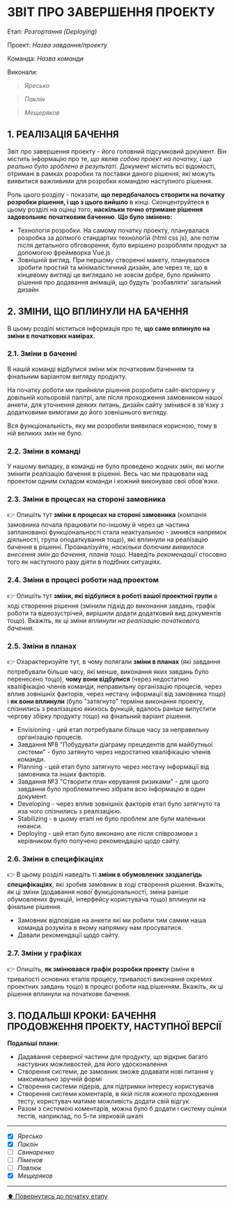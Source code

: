 ﻿# ЗВІТ ПРО ЗАВЕРШЕННЯ ПРОЕКТУ

Етап: *Розгортання (Deploying)*

Проект: *Назва завдання/проекту*

Команда: *Назва команди*

Виконали:
>*Яресько*

>*Паклін*

>*Мещеряков*

##  **1. РЕАЛІЗАЦІЯ БАЧЕННЯ**

Звіт про завершення проекту - його головний підсумковий документ. Він містить інформацію про те, *що являв собою проект на початку, і що реально було зроблено в результаті*. Документ містить всі відомості, отримані в рамках розробки та поставки даного рішення, які можуть виявитися важливими для розробки командою наступного рішення. 

Роль цього розділу - показати, **що передбачалось створити на початку розробки рішення, і що з цього вийшло** в кінці. Сконцентруйтеся в цьому розділі на оцінці того, **наскільки точно отримане рішення задовольняє початковим баченню**.
**Що було змінено:**
- Технологія розробки. На самому початку проекту, планувалася розробка за допмого стандартих технологій (html css js), але потім після детального обговорення, було вирішено розробляти продукт за допомогою фреймворка Vue.js
- Зовнішній вигляд. При першому створенні макету, планувалося зробити простий та мінімалістичний дизайн, але через те, що в кінцевому вигляді це виглядало не зовсім добре, було прийнято рішення про додавання анімацій, що будуть 'розбавляти' загальний дизайн

##  **2. ЗМІНИ, ЩО ВПЛИНУЛИ НА БАЧЕННЯ**
В цьому розділі міститься інформація про те, **що саме вплинуло на зміни в початкових намірах**. 

### **2.1. Зміни в баченні**

В нашій команді відбулися зміни між початковим баченням та фінальним варіантом вигляду продукту. 

На початку роботи ми прийняли рішення розробити сайт-вікторину у довільній кольоровій палітрі, але після проходження замовником нашої анкети, для уточнення деяких питань, дизайн сайту змінився в зв'язку з додатковими вимогами до його зовнішнього вигляду.

Вся функціональність, яку ми розробили виявилася корисною, тому в ній великих змін не було.

### **2.2. Зміни в команді**

У нашому випадку, в команді не було проведено жодних змін, які могли змінити реалізацію бачення в рішенні. Весь час ми працювали над проектом одним складом команди і кожний виконував свої обов'язки.

###  **2.3. Зміни в процесах на стороні замовника** 

:point_right: Опишіть тут **зміни в процесах на стороні замовника** (компанія замовника почала працювати по-іншому й через це частина запланованої функціональності стала неактуальною - змнився напрямок діяльності, група оподаткування тощо), які вплинули на реалізацію бачення в рішенні. Проаналізуйте, *наскільки болючим виявилося внесення змін до бачення, планів тощо.* Наведіть *рекомендації* стосовно того як наступного разу діяти в подібних ситуаціях.

###  **2.4. Зміни в процесі роботи над проектом**

:point_right: Опишіть тут **зміни, які відбулися в роботі вашої проектної групи** в ході створення рішення (змінили підхід до виконання завдань, графік роботи та відеозустрічей, вирішили додати додатковий вид документів тощо). Вкажіть, як ці зміни *вплинули на реалізацію початкового бачення*.

###  **2.5. Зміни в планах**

:point_right: Охарактеризуйте тут, в чому полягали **зміни в планах** (які завдання потребували більше часу, які менше, виконання яких завдань було перенесено тощо), **чому вони відбулися** (через недостатню кваліфікацію членів команди, неправильну організацію процесів, через вплив зовнішніх факторів, через нестачу інформації від замовника тощо) і **як вони вплинули** (було "затягнуто" терміни виконання проекту, спізнились з реалізацією якихось функцій, вдалось раніше випустити чергову збірку продукту тощо) на фінальний варіант рішення.

- Envisioning - цей етап потребували більше часу за неправильну організацію процесів.
- Завдання №8 "Побудувати діаграму прецедентів для майбутньої системи" - було затянуто через недостатню кваліфікацію членів команди.
- Planning - цей етап було затягнуто через нестачу інформації від замовника та інших факторів.
- Завдання №3 "Створити план керування ризиками" - для цього завдання було проблематично зібрати всю інформацію в один документ.
- Developing - через вплив зовнішніх факторів етап було затягнуто та иза чого спізнились з реалізацією.
- Stabilizing - в цьому етапі не було проблем але були маленьки нюанси.
- Deploying  - цей етап було виконано але після співрозмови з керівником було получено рекомендацію щодо сайту.

###  **2.6. Зміни в специфікаціях**

:point_right: В цьому розділі наведіть ті **зміни в обумовлених заздалегідь специфікаціях**, які зробив замовник в ході створення рішення. Вкажіть, *як* ці зміни (додавання нової функціональності, зміна раніше обумовлених функцій, інтерфейсу користувача тощо) вплинули на фінальне рішення.

- Замовник відповідав на анкети які ми робили тим самим наша команда розуміла в якому напрямку нам просуватися.
- Давали рекомендації щодо сайту.

###  **2.7. Зміни у графіках**

:point_right: Опишіть, **як змінювався графік розробки проекту** (зміни в тривалості основних етапів процесу, тривалості виконання окремих проектних завдань тощо) в процесі роботи над рішенням. Вкажіть, *як* ці рішення вплинули на початкове бачення.

## **3. ПОДАЛЬШІ КРОКИ: БАЧЕННЯ ПРОДОВЖЕННЯ ПРОЕКТУ, НАСТУПНОЇ ВЕРСІЇ**

**Подальші плани**:
- Дадавання серверної частини для продукту, що відкриє багато настувних можливостей, для його удосконалення
- Створення системи, де замовник зможе додавати нові питання у максимально зручній формі
- Створення системи лідерів, для підтримки інтересу користувачів
- Створення системи коментарів, в якій після кожного проходження тесту, користувач матиме можливість додати свій відгук
- Разом з системою коментарів, можна було б додати і систему оцінки тестів, наприклад, по 5-ти зіврковій шкалі

---

- [X] *Яресько*
- [X] *Паклін*
- [ ] *Свинаренко*
- [ ] *Піменов*
- [ ] *Павлюк*
- [X] *Мещеряков*

---
[:arrow_up: Повернутись до початку етапу](/docs/5.Deploying/README.md)




